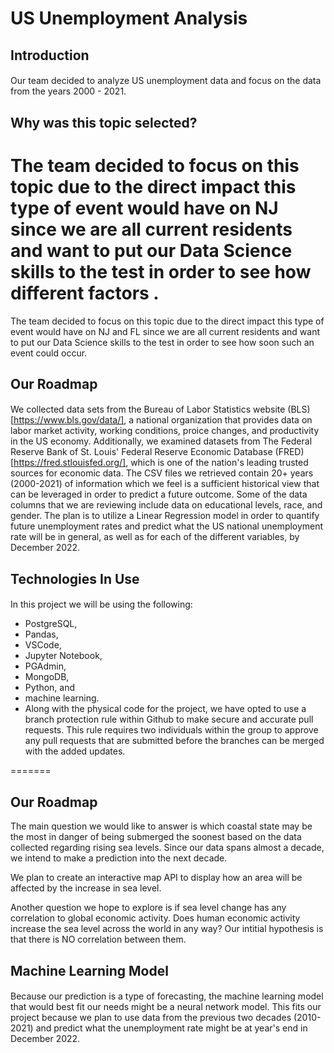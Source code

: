 
# US Unemployment Analysis

## Introduction
####
Our team decided to analyze US unemployment data and focus on the data from the years 2000 - 2021. 

## Why was this topic selected? 
####

The team decided to focus on this topic due to the direct impact this type of event would have on NJ since we are all current residents and want to put our Data Science skills to the test in order to see how different factors .
=======
The team decided to focus on this topic due to the direct impact this type of event would have on NJ and FL since we are all current residents and want to put our Data Science skills to the test in order to see how soon such an event could occur.


## Our Roadmap
####
We collected data sets from the Bureau of Labor Statistics website (BLS) [https://www.bls.gov/data/], a national organization that provides data on labor market activity, working conditions, proice changes, and productivity in the US economy. Additionally, we examined datasets from The Federal Reserve Bank of St. Louis' Federal Reserve Economic Database (FRED) [https://fred.stlouisfed.org/], which is one of the nation's leading trusted sources for economic data. The CSV files we retrieved contain 20+ years (2000-2021) of information which we feel is a sufficient historical view that can be leveraged in order to predict a future outcome. Some of the data columns that we are reviewing include data on educational levels, race, and gender. The plan is to utilize a Linear Regression model in order to quantify future unemployment rates and predict what the US national unemployment rate will be in general, as well as for each of the different variables, by December 2022.

## Technologies In Use
####
In this project we will be using the following: 
* PostgreSQL, 
* Pandas, 
* VSCode, 
* Jupyter Notebook, 
* PGAdmin, 
* MongoDB, 
* Python, and 
* machine learning. 
* Along with the physical code for the project, we have opted to use a branch protection rule within Github to make secure and accurate pull requests. This rule requires two individuals within the group to approve any pull requests that are submitted before the branches can be merged with the added updates. 


=======
## Our Roadmap
The main question we would like to answer is which coastal state may be the most in danger of being submerged the soonest based on the data collected regarding rising sea levels. Since our data spans almost a decade, we intend to make a prediction into the next decade.

We plan to create an interactive map API to display how an area will be affected by the increase in sea level.

Another question we hope to explore is if sea level change has any correlation to global economic activity. Does human economic activity increase the sea level across the world in any way? Our intitial hypothesis is that there is NO correlation between them.


## Machine Learning Model
####
Because our prediction is a type of forecasting, the machine learning model that would best fit our needs might be a neural network model. This fits our project because we plan to use data from the previous two decades (2010-2021) and predict what the unemployment rate might be at year's end in December 2022.


